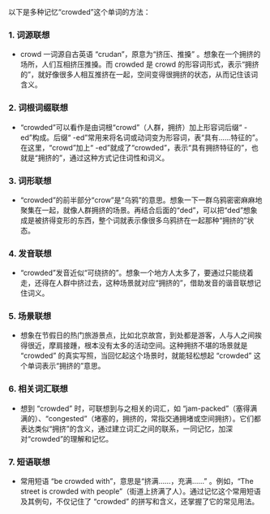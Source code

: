 以下是多种记忆“crowded”这个单词的方法：
### 1. 词源联想
 - crowd 一词源自古英语 “crudan”，原意为“挤压、推搡” 。想象在一个拥挤的场所，人们互相挤压推搡。而 crowded 是 crowd 的形容词形式，表示“拥挤的”，就好像很多人相互推挤在一起，空间变得很拥挤的状态，从而记住该词含义。
### 2. 词根词缀联想
 - “crowded”可以看作是由词根“crowd”（人群，拥挤）加上形容词后缀“ -ed”构成。后缀“ -ed”常用来将名词或动词变为形容词，表“具有……特征的”。在这里，“crowd”加上“ -ed”就成了“crowded”，表示“具有拥挤特征的”，也就是“拥挤的”，通过这种方式记住词性和词义。
### 3. 词形联想
 - “crowded”的前半部分“crow”是“乌鸦”的意思。想象一下一群乌鸦密密麻麻地聚集在一起，就像人群拥挤的场景。再结合后面的“ded”，可以把“ded”想象成是被挤得变形的东西，整个词就表示像很多乌鸦挤在一起那种“拥挤的”状态。
### 4. 发音联想
 - “crowded”发音近似“可绕挤的”。想象一个地方人太多了，要通过只能绕着走，还得在人群中挤过去，这种场景就对应“拥挤的”，借助发音的谐音联想记住词义。
### 5. 场景联想
 - 想象在节假日的热门旅游景点，比如北京故宫，到处都是游客，人与人之间挨得很近，摩肩接踵，根本没有太多的活动空间。这种拥挤不堪的场景就是 “crowded” 的真实写照，当回忆起这个场景时，就能轻松想起 “crowded” 这个单词表示“拥挤的”意思。
### 6. 相关词汇联想
 - 想到 “crowded” 时，可联想到与之相关的词汇，如 “jam-packed”（塞得满满的）、“congested”（堵塞的，拥挤的，常指交通拥堵或空间拥挤）。它们都表达类似“拥挤”的含义，通过建立词汇之间的联系，一同记忆，加深对“crowded”的理解和记忆。
### 7. 短语联想
 - 常用短语 “be crowded with”，意思是“挤满……，充满……” 。例如，“The street is crowded with people”（街道上挤满了人）。通过记忆这个常用短语及其例句，不仅记住了 “crowded” 的拼写和含义，还掌握了它的常见用法。 